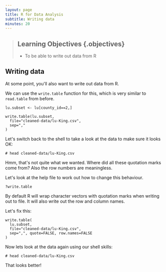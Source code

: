 ```yaml
---
layout: page
title: R for Data Analysis
subtitle: Writing data
minutes: 20
---
```




> ## Learning Objectives {.objectives}
>
> * To be able to write out data from R
>


## Writing data

At some point, you'll also want to write out data from R.

We can use the `write.table` function for this, which is
very similar to `read.table` from before.



~~~{.r}
lu.subset <- lu[county_id==2,]

write.table(lu.subset,
  file="cleaned-data/lu-King.csv",
  sep=","
)
~~~

Let's switch back to the shell to take a look at the data to make sure it looks
OK:


~~~{.r}
# head cleaned-data/lu-King.csv
~~~

Hmm, that's not quite what we wanted. Where did all these
quotation marks come from? Also the row numbers are
meaningless.

Let's look at the help file to work out how to change this
behaviour.


~~~{.r}
?write.table
~~~

By default R will wrap character vectors with quotation marks
when writing out to file. It will also write out the row and
column names.

Let's fix this:


~~~{.r}
write.table(
  lu.subset,
  file="cleaned-data/lu-King.csv",
  sep=",", quote=FALSE, row.names=FALSE
)
~~~

Now lets look at the data again using our shell skills:


~~~{.r}
# head cleaned-data/lu-King.csv
~~~

That looks better!



